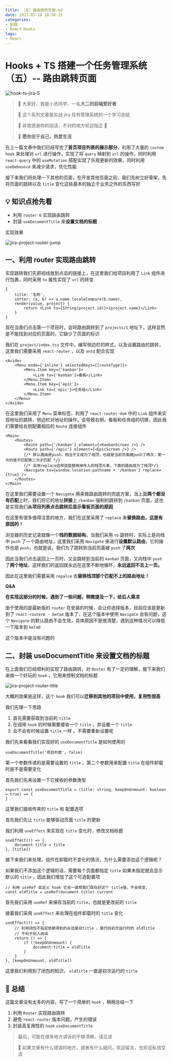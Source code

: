 ```yaml
---
title: （五）路由跳转页面.md
date: 2023-03-10 10:50:25
categories:
- 前端
- React Hooks
tags:
- React
---
```

# Hooks + TS 搭建一个任务管理系统（五）-- 路由跳转页面

![hook-ts-jira-5](https://ljcimg.oss-cn-beijing.aliyuncs.com/img/hook-ts-jira-5.png)

> 📢 大家好，我是小丞同学，一名**大二的前端爱好者**
>
> 📢 这个系列文章是实战 jira 任务管理系统的一个学习总结
>
> 📢 非常感谢你的阅读，不对的地方欢迎指正 🙏
>
> 📢 **愿你忠于自己，热爱生活**

在上一篇文章中我们已经写完了**首页项目列表的展示部分**，利用了大量的 `custom hook` 来处理对 `url` 进行操作，实现了将 `query` 映射到 `url` 的操作，同时利用 `react-query` 中的 `useMutation` 搭配实现了乐观更新的效果，同时利用 `useDebounce` 来减少请求，优化性能

接下来我们将处理一下其他的页面，在开发其他页面之前，我们先树立好骨架，先将页面的跳转以及 `title` 变化这些基本的独立于业务之外的东西写好

## 💡 知识点抢先看

- 利用 `router 6` 实现路由跳转
- 封装 `useDocumentTitle` 来**设置文档的标题**

实现效果

![jira-project-router-jump](https://ljcimg.oss-cn-beijing.aliyuncs.com/img/jira-project-router-jump.gif)

## 一、利用 router 实现路由跳转

实现跳转我们先把视线放到点击的链接上，在这里我们给项目利用了 `Link` 组件进行包裹，同时采用 `to` 属性实现了 `url` 的转变

```tsx
{
    title: '名称',
    sorter: (a, b) => a.name.localeCompare(b.name),
    render(value, project) {
        return <Link to={String(project.id)}>{project.name}</Link>
    }
}
```

现在当我们点击第一个项目时，会将路由跳转到了 `projects/1`  地址下，这样显然是不能找到对应的页面的，它缺少了页面的标识

我们在 `project/index.tsx` 文件中，编写侧边栏的样式，以及设置路由的跳转，这里我们需要采用 `react-router` ，以及  `antd` 配合实现

```tsx
<Aside>
    <Menu mode={'inline'} selectedKeys={[routeType]}>
        <Menu.Item key={'kanban'}>
            <Link to={'kanban'}>看板</Link>
        </Menu.Item>
        <Menu.Item key={'epic'}>
            <Link to={'epic'}>任务组</Link>
        </Menu.Item>
    </Menu>
</Aside>
```

在这里我们采用了 `Menu` 菜单标签，利用了 `react-router-dom` 中的 `Link` 组件来实现地址的跳转，侧边栏对地址的操作，会导致右侧，看板和任务组的切换，因此我们需要给右侧配置相应的 `Route` 连接组件

```tsx
<Main>
    <Routes>
        <Route path={'/kanban'} element={<KanbanScreen />} />
        <Route path={'/epic'} element={<EpicScreen />} />
        {/* 默认路由是push，相当于又成为了栈顶，也就是当前页面被push了两次，第一次的值不匹配第二次才匹配 */}
        {/* 采用replace这样就能替换掉传入的栈顶元素，下面的路由成为了栈顶*/}
        <Navigate to={window.location.pathname + '/kanban'} replace={true} />
    </Routes>
</Main>
```

在这里我们需要设置一个 `Navigate` 用来做路由跳转的兜底方案，当上面**两个都没有匹配**上时，我们将它的地址**拼接**上 `/kanban` 强制的跳转到 `/kanban` 页面，这也是实现我们**从项目列表点击跳转后显示看板页面的原因**

在这里有很多值得注意的地方，我们在这里采用了 `replace` 来**替换路由，这是有原因的！**

浏览器的历史记录就像一个**栈的数据结构**，当我们采用 `to` 跳转时，实际上是向栈中 `push` 了一个路由地址，这里我们采用 `Navigate` 来进行**设置默认路由**，它的操作也是 `push`，也就是说，我们为了跳转到当前页面被 `push` 了**两次**

因此当我们点击返回上一页时，又会跳转到当前的 `kanban` 页面，又向栈中 `push` 了**两个地址**，这样我们的返回就永远在这里不断地循环，**永远返回不去上一页。**

因此在这里我们需要采用 `repalce` 去**替换栈顶那个匹配不上的路由地址！**

**Q&A**

**在实现这部分的时候，遇到了一些问题，稍微提及一下，给后人乘凉**

由于使用的是最新版的 `router` 在安装的时候，会让你选择版本，目前应该是更新到了 `react-router6 - beta4` 版本了，在这个版本中使用 `Navigate` 会有问题，这个 `Navigate` 的默认路由不会生效，具体原因不是很清楚，遇到这种情况可以降低一下版本到 `beta0`

这个版本中是没有问题的

## 二、封装 useDocumentTitle 来设置文档的标题

在上面我们已经顺利的实现了路由跳转，对 `Router` 有了一定的理解，接下来我们来做一个好玩的 `hook` ，它用来控制文档的标题

![jira-project-router-title](https://ljcimg.oss-cn-beijing.aliyuncs.com/img/jira-project-router-title.gif)

大概的效果是这样，这个 `hook` 我们可以**迁移到其他的项目中使用，复用性很高**

我们先理一下思路

1. 首先需要获取到当前的 `title`
2. 在调用 `hook` 的时候需要接收一个 `title` ，并设置一个 `title`
3. 会不会有时候设置 `title` 一样 ，不需要重新设置呢

我们先来看看我们实现好的 `useDocumentTitle` 是如何使用的

```tsx
useDocumentTitle('项目列表', false)
```

第一个参数传递的是需要设置的 `title` ，第二个参数用来配置 `title` 在组件卸载时是不是需要变化

首先我们先来设置一下它接收的参数类型

```tsx
export const useDocumentTitle = (title: string, keepOnUnmount: boolean = true) => {
}
```

这里我们接收传来的 `title` 和 配置选项

首先我们先让 `title` 能够驱动页面 `title` 的更新

我们利用 `useEffect` 来实现在 `title` 变化时，修改文档标题

```tsx
useEffect(() => {
    document.title = title
}, [title])
```

接下来我们来处理，组件在卸载时不变化的情况，为什么需要添加这个逻辑呢？

如果我们不添加这个逻辑的话，需要每个页面都指定 `title` 如果未指定就会显示默认的 `title` ，因此我们增加了这个可选配置项

```tsx
// 利用 useRef 自定义 hook 它会一直帮我们保存好这个 title值，不会改变，
const oldTitle = useRef(document.title).current
```

首先我们采用 `useRef` 来保存当前的 `title`，也就是更改前的 `title`

接着我们采用 `useEffect` 来处理在组件卸载时的 `title` 变化

```tsx
useEffect(() => {
    // 利用闭包不指定依赖得到的永远是旧title ，是代码初次运行时的 oldTitle
    // 不利于别人阅读
    return () => {
        if (!keepOnUnmount) {
            document.title = oldTitle
        }
    }
}, [keepOnUnmount, oldTitle])
```

这里我们利用到了闭包的知识， `oldTitle`  一直是初次运行的 `title`

## 📌 总结

这篇文章没有太多的内容，写了一个简单的 `hook` ，稍稍总结一下

1. 利用 `Router` 实现路由跳转
2. 避免 `react-router` 版本问题，产生的错误
3. 封装高复用性的 `hook` `useDocumentTitle`

> 最后，可能在很多地方讲诉的不够清晰，请见谅
>
> 💌 如果文章有什么错误的地方，或者有什么疑问，欢迎留言，也欢迎私信交流

